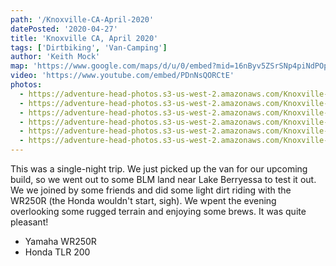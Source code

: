 ```yaml
---
path: '/Knoxville-CA-April-2020'
datePosted: '2020-04-27'
title: 'Knoxville CA, April 2020'
tags: ['Dirtbiking', 'Van-Camping']
author: 'Keith Mock'
map: 'https://www.google.com/maps/d/u/0/embed?mid=16nByv5ZSrSNp4piNdPOplyvKqZ1U2UxQ'
video: 'https://www.youtube.com/embed/PDnNsQORCtE'
photos:
  - https://adventure-head-photos.s3-us-west-2.amazonaws.com/Knoxville-CA-April-2020/IMG_4564.jpeg
  - https://adventure-head-photos.s3-us-west-2.amazonaws.com/Knoxville-CA-April-2020/IMG_4543.jpeg
  - https://adventure-head-photos.s3-us-west-2.amazonaws.com/Knoxville-CA-April-2020/IMG_4545.jpeg
  - https://adventure-head-photos.s3-us-west-2.amazonaws.com/Knoxville-CA-April-2020/IMG_4565.jpeg
  - https://adventure-head-photos.s3-us-west-2.amazonaws.com/Knoxville-CA-April-2020/IMG_4566.jpeg
  - https://adventure-head-photos.s3-us-west-2.amazonaws.com/Knoxville-CA-April-2020/IMG_4568.jpeg
---
```


This was a single-night trip. We just picked up the van for our upcoming build, so we went out to some BLM land near Lake Berryessa to test it out. We we joined by some friends and did some light dirt riding with the WR250R (the Honda wouldn't start, sigh). We wpent the evening overlooking some rugged terrain and enjoying some brews. It was quite pleasant!

- Yamaha WR250R
- Honda TLR 200
